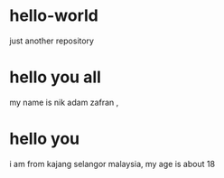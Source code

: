 # hello-world
just another repository

# hello you all
my name is nik adam zafran ,

# hello you
i am from kajang selangor malaysia,
my age is about 18
